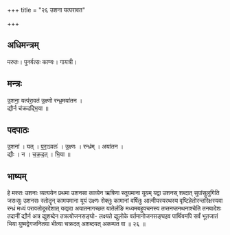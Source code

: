 +++
title = "२६ उशना यत्परावत"

+++
## अधिमन्त्रम्
मरुतः। पुनर्वत्सः काण्वः। गायत्री।

## मन्त्रः
उ॒शना॒ यत्प॑रा॒वत॑ उ॒क्ष्णो रन्ध्र॒मया॑तन ।  
द्यौर्न च॑क्रदद्भि॒या ॥

## पदपाठः
उ॒शना॑ । यत् । प॒रा॒ऽवतः॑ । उ॒क्ष्णः । रन्ध्र॑म् । अया॑तन ।  
द्यौः । न । च॒क्र॒द॒त् । भि॒या ॥

## भाष्यम्
हे मरुतः उशनाः व्यत्ययेन प्रथमा उशनसा काव्येन ऋषिणा स्तूयमाना यूयम् यद्वा उशनस् शब्दात् सुपांसुलुगिति जसःसुः उशनसः स्तोतॄन् कामयमाना यूयं उक्ष्णः सेक्तुः कामानां वर्षितुः आत्मीयस्यरथस्य वृष्टिहेतोरन्तरिक्षस्यवा रन्ध्रं मध्यं परावतोदूरदेशात् यद्यदा अयातनागच्छत यातेर्लङि मध्यमबहुवचनस्य तप्तनप्तनथनाश्चेति तनबादेशः तदानीं द्यौर्न अत्र द्युशब्देन तत्रत्योजनसङ्घो- लक्ष्यते द्युलोके वर्तमानोजनसङ्घइव पार्थिवमपि सर्वं भूतजातं भिया युष्मद्वेगजनितया भीत्या चक्रदत् अशब्दयत् अकम्पत वा ॥ २६ ॥